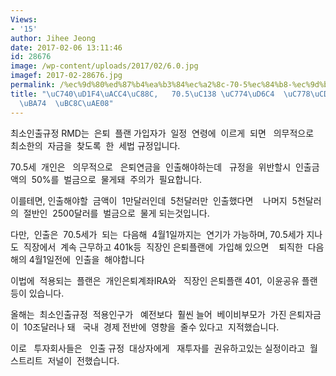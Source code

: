 ```yaml
---
Views:
- '15'
author: Jihee Jeong
date: 2017-02-06 13:11:46
id: 28676
image: /wp-content/uploads/2017/02/6.0.jpg
imagef: 2017-02-28676.jpg
permalink: /%ec%9d%80%ed%87%b4%ea%b3%84%ec%a2%8c-70-5%ec%84%b8-%ec%9d%b4%ed%9b%84-%ec%9d%b8%ec%b6%9c%ec%95%88%ed%95%98%eb%a9%b4-%eb%b2%8c%ea%b8%88/
title: "\uC740\uD1F4\uACC4\uC88C,   70.5\uC138 \uC774\uD6C4  \uC778\uCD9C\uC548\uD558\
  \uBA74  \uBC8C\uAE08"
---
```


최소인출규정 RMD는  은퇴  플랜 가입자가  일정  연령에  이르게  되면   의무적으로  최소한의  자금을  찾도록  한  세법 규정입니다.

70.5세  개인은   의무적으로   은퇴연금을  인출해야하는데   규정을  위반할시  인출금액의  50%를  벌금으로  물게돼  주의가  필요합니다.

이를테면, 인출해야할  금액이  1만달러인데  5천달러만  인출했다면    나머지  5천달러의  절반인  2500달러를  벌금으로  물게 되는것입니다.

다만,  인출은  70.5세가  되는  다음해  4월1일까지는  연기가 가능하며, 70.5세가 지나도  직장에서  계속 근무하고 401k등  직장인 은퇴플랜에  가입해 있으면    퇴직한  다음해의 4월1일전에  인출을  해야합니다

이법에  적용되는  플랜은  개인은퇴계좌IRA와   직장인 은퇴플랜 401,  이윤공유 플랜등이 있습니다.

올해는  최소인출규정  적용인구가   예전보다  훨씬 늘어  베이비부모가  가진 은퇴자금이  10조달러나 돼   국내  경제 전반에  영향을  줄수 있다고  지적했습니다.

이로   투자회사들은   인출 규정  대상자에게   재투자를  권유하고있는 실정이라고  월스트리트  저널이  전했습니다.

&nbsp;

&nbsp;